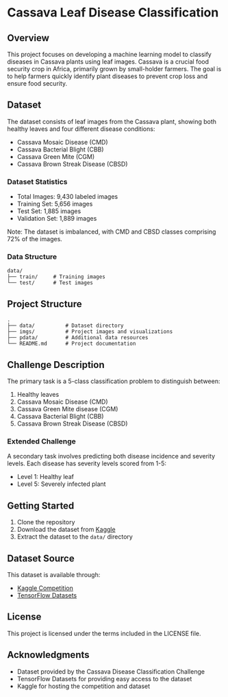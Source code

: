 # Cassava Leaf Disease Classification

## Overview
This project focuses on developing a machine learning model to classify diseases in Cassava plants using leaf images. Cassava is a crucial food security crop in Africa, primarily grown by small-holder farmers. The goal is to help farmers quickly identify plant diseases to prevent crop loss and ensure food security.

## Dataset
The dataset consists of leaf images from the Cassava plant, showing both healthy leaves and four different disease conditions:
- Cassava Mosaic Disease (CMD)
- Cassava Bacterial Blight (CBB)
- Cassava Green Mite (CGM)
- Cassava Brown Streak Disease (CBSD)

### Dataset Statistics
- Total Images: 9,430 labeled images
- Training Set: 5,656 images
- Test Set: 1,885 images
- Validation Set: 1,889 images

Note: The dataset is imbalanced, with CMD and CBSD classes comprising 72% of the images.

### Data Structure
```
data/
├── train/     # Training images
└── test/      # Test images
```

## Project Structure
```
.
├── data/          # Dataset directory
├── imgs/          # Project images and visualizations
├── pdata/         # Additional data resources
└── README.md      # Project documentation
```

## Challenge Description
The primary task is a 5-class classification problem to distinguish between:
1. Healthy leaves
2. Cassava Mosaic Disease (CMD)
3. Cassava Green Mite disease (CGM)
4. Cassava Bacterial Blight (CBB)
5. Cassava Brown Streak Disease (CBSD)

### Extended Challenge
A secondary task involves predicting both disease incidence and severity levels. Each disease has severity levels scored from 1-5:
- Level 1: Healthy leaf
- Level 5: Severely infected plant

## Getting Started
1. Clone the repository
2. Download the dataset from [Kaggle](https://www.kaggle.com/c/cassava-disease/data)
3. Extract the dataset to the `data/` directory

## Dataset Source
This dataset is available through:
- [Kaggle Competition](https://www.kaggle.com/c/cassava-disease/data)
- [TensorFlow Datasets](https://www.tensorflow.org/datasets/catalog/cassava)

## License
This project is licensed under the terms included in the LICENSE file.

## Acknowledgments
- Dataset provided by the Cassava Disease Classification Challenge
- TensorFlow Datasets for providing easy access to the dataset
- Kaggle for hosting the competition and dataset
